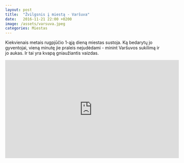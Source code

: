 ```yaml
---
layout: post
title:  "Žvilgsnis į miestą - Varšuva"
date:   2016-11-21 22:00 +0200
image: /assets/varsuva.jpeg
categories: Miestas
---
```

<p>
Kiekvienais metais rugpjūčio 1-ąją dieną miestas sustoja. Ką bedarytų jo gyventojai, vieną minutę jie praleis nejudėdami - minint Varšuvos sukilimą ir jo aukas. Ir tai yra kvapą gniaužiantis vaizdas.
</p>

<div class="video-container">
    <iframe width="560" height="315" src="https://www.youtube.com/embed/Ejd2rsXoQSI" frameborder="0" allowfullscreen></iframe>
</div>

